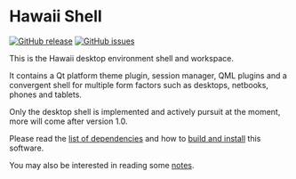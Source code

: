 Hawaii Shell
============

[![GitHub release](https://img.shields.io/github/release/hawaii-desktop/hawaii-shell.svg)](https://github.com/hawaii-desktop/hawaii-shell)
[![GitHub issues](https://img.shields.io/github/issues/hawaii-desktop/hawaii-shell.svg)](https://github.com/hawaii-desktop/hawaii-shell/issues)

This is the Hawaii desktop environment shell and workspace.

It contains a Qt platform theme plugin, session manager, QML plugins
and a convergent shell for multiple form factors such as desktops,
netbooks, phones and tablets.

Only the desktop shell is implemented and actively pursuit at the
moment, more will come after version 1.0.

Please read the [list of dependencies](DEPENDENCIES.md) and how to
[build and install](BUILD.md) this software.

You may also be interested in reading some [notes](NOTES.md).

